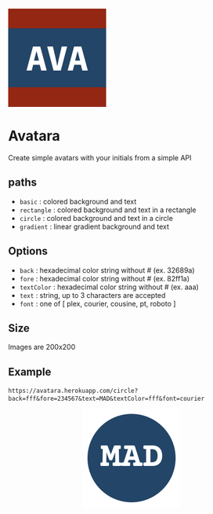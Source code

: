 ![](avatara.png)
# Avatara

Create simple avatars with your initials from a simple API

## paths
- `basic` : colored background and text
- `rectangle` : colored background and text in a rectangle
- `circle` : colored background and text in a circle
- `gradient` : linear gradient background and text

## Options
- `back` : hexadecimal color string without # (ex. 32689a)
- `fore` : hexadecimal color string without # (ex. 82ff1a)
- `textColor` : hexadecimal color string without # (ex. aaa)
- `text` : string, up to 3 characters are accepted
- `font` : one of [ plex, courier, cousine, pt, roboto ]

## Size
Images are 200x200

## Example

	https://avatara.herokuapp.com/circle?back=fff&fore=234567&text=MAD&textColor=fff&font=courier

<p align="center">
<img src="example.png">
</p>